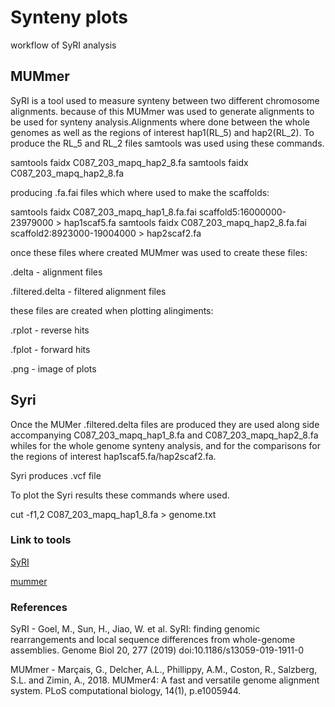 # Synteny plots
workflow of SyRI analysis
 
## MUMmer
SyRI is a tool used to measure synteny between two different chromosome alignments. because of this MUMmer was used to generate alignments to be used for synteny analysis.Alignments where done between the whole genomes as well as the regions of interest hap1(RL_5) and hap2(RL_2). To produce the RL_5 and RL_2 files samtools was used using these commands.

samtools faidx C087_203_mapq_hap2_8.fa 
samtools faidx C087_203_mapq_hap2_8.fa

producing .fa.fai files which where used to make the scaffolds:

samtools faidx C087_203_mapq_hap1_8.fa.fai scaffold5:16000000-23979000 > hap1scaf5.fa
samtools faidx C087_203_mapq_hap2_8.fa.fai scaffold2:8923000-19004000 > hap2scaf2.fa

once these files where created MUMmer was used to create these files:

.delta - alignment files

.filtered.delta - filtered alignment files

these files are created when plotting alingiments:

.rplot - reverse hits

.fplot - forward hits

.png - image of plots

## Syri
Once the MUMer .filtered.delta files are produced they are used along side accompanying  C087_203_mapq_hap1_8.fa and C087_203_mapq_hap2_8.fa whiles for the whole genome synteny analysis, and for the comparisons for the regions of interest hap1scaf5.fa/hap2scaf2.fa.

Syri produces .vcf file

To plot the Syri results these commands where used.

cut -f1,2 C087_203_mapq_hap1_8.fa > genome.txt





### Link to tools

[SyRI](https://github.com/schneebergerlab/syri)

[mummer](https://github.com/mummer4/mummer)

### References

SyRI - Goel, M., Sun, H., Jiao, W. et al. SyRI: finding genomic rearrangements and local sequence differences from whole-genome assemblies. Genome Biol 20, 277 (2019) doi:10.1186/s13059-019-1911-0

MUMmer - Marçais, G., Delcher, A.L., Phillippy, A.M., Coston, R., Salzberg, S.L. and Zimin, A., 2018. MUMmer4: A fast and versatile genome alignment system. PLoS computational biology, 14(1), p.e1005944.
